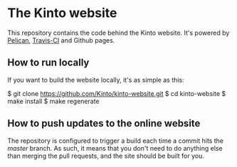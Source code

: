 # The Kinto website

This repository contains the code behind the Kinto website. It's powered by
[Pelican](http://www.getpelican.com), [Travis-CI](http://travis-ci.org/) and
Github pages.

## How to run locally

If you want to build the website locally, it's as simple as this:

  $ git clone https://github.com/Kinto/kinto-website.git
  $ cd kinto-website
  $ make install
  $ make regenerate

## How to push updates to the online website

The repository is configured to trigger a build each time a commit hits the
*master* branch. As such, it means that you don't need to do anything else than
merging the pull requests, and the site should be built for you.
